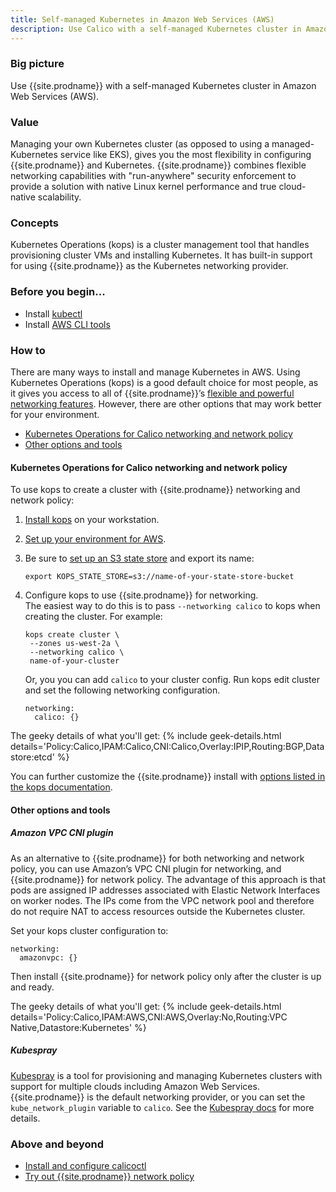 ```yaml
---
title: Self-managed Kubernetes in Amazon Web Services (AWS)
description: Use Calico with a self-managed Kubernetes cluster in Amazon Web Services (AWS).
---
```


### Big picture

Use {{site.prodname}} with a self-managed Kubernetes cluster in Amazon Web Services (AWS). 

### Value

Managing your own Kubernetes cluster (as opposed to using a managed-Kubernetes service like EKS), gives you the most flexibility in configuring {{site.prodname}} and Kubernetes. {{site.prodname}} combines flexible networking capabilities with "run-anywhere" security enforcement to provide a solution with native Linux kernel performance and true cloud-native scalability.

### Concepts

Kubernetes Operations (kops) is a cluster management tool that handles provisioning cluster VMs and installing Kubernetes. It has built-in support for using {{site.prodname}} as the Kubernetes networking provider.

### Before you begin...

- Install [kubectl](https://kubernetes.io/docs/tasks/tools/install-kubectl/)
- Install [AWS CLI tools](https://docs.aws.amazon.com/cli/latest/userguide/cli-chap-install.html)

### How to

There are many ways to install and manage Kubernetes in AWS. Using Kubernetes Operations (kops) is a good default choice for most people, as it gives you access to all of {{site.prodname}}’s [flexible and powerful networking features]({{site.baseurl}}/networking). However, there are other options that may work better for your environment.

- [Kubernetes Operations for Calico networking and network policy](#kubernetes-operations-for-calico-networking-and-network-policy)
- [Other options and tools](#other-options-and-tools)

#### Kubernetes Operations for Calico networking and network policy

To use kops to create a cluster with {{site.prodname}} networking and network policy:

1. [Install kops](https://kops.sigs.k8s.io/install/) on your workstation.
1. [Set up your environment for AWS](https://kops.sigs.k8s.io/getting_started/aws/).
  1. Be sure to [set up an S3 state store](https://kops.sigs.k8s.io/getting_started/aws/#cluster-state-storage) and export its name:
  
     ```
     export KOPS_STATE_STORE=s3://name-of-your-state-store-bucket
     ```
1. Configure kops to use {{site.prodname}} for networking.  
   The easiest way to do this is to pass `--networking calico` to kops when creating the cluster. For example:

   ```
   kops create cluster \
    --zones us-west-2a \
    --networking calico \
    name-of-your-cluster
   ```
   Or, you you can add `calico` to your cluster config.  Run kops edit cluster and set the following networking configuration.

   ```
   networking:
     calico: {}
   ```

The geeky details of what you'll get:
{% include geek-details.html details='Policy:Calico,IPAM:Calico,CNI:Calico,Overlay:IPIP,Routing:BGP,Datastore:etcd' %}   

You can further customize the {{site.prodname}} install with [options listed in the kops documentation](https://kops.sigs.k8s.io/networking/#calico-example-for-cni-and-network-policy). 

#### Other options and tools

##### Amazon VPC CNI plugin

As an alternative to {{site.prodname}} for both networking and network policy, you can use Amazon’s VPC CNI plugin for networking, and {{site.prodname}} for network policy. The advantage of this approach is that pods are assigned IP addresses associated with Elastic Network Interfaces on worker nodes. The IPs come from the VPC network pool and therefore do not require NAT to access resources outside the Kubernetes cluster.

Set your kops cluster configuration to:

```
networking:
  amazonvpc: {}
```
Then install {{site.prodname}} for network policy only after the cluster is up and ready.

The geeky details of what you'll get:
{% include geek-details.html details='Policy:Calico,IPAM:AWS,CNI:AWS,Overlay:No,Routing:VPC Native,Datastore:Kubernetes' %}

##### Kubespray

[Kubespray](https://kubespray.io/) is a tool for provisioning and managing Kubernetes clusters with support for multiple clouds including Amazon Web Services. {{site.prodname}} is the default networking provider, or you can set the `kube_network_plugin` variable to `calico`. See the [Kubespray docs](https://kubespray.io/#/?id=network-plugins) for more details.

### Above and beyond

- [Install and configure calicoctl]({{site.baseurl}}/getting-started/calicoctl/install)
- [Try out {{site.prodname}} network policy]({{site.baseurl}}/security/calico-network-policy)

